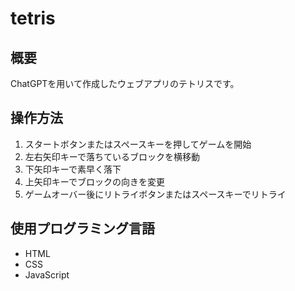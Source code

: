 # tetris

## 概要
ChatGPTを用いて作成したウェブアプリのテトリスです。

## 操作方法
1. スタートボタンまたはスペースキーを押してゲームを開始
2. 左右矢印キーで落ちているブロックを横移動
3. 下矢印キーで素早く落下
4. 上矢印キーでブロックの向きを変更
5. ゲームオーバー後にリトライボタンまたはスペースキーでリトライ

## 使用プログラミング言語
- HTML
- CSS
- JavaScript